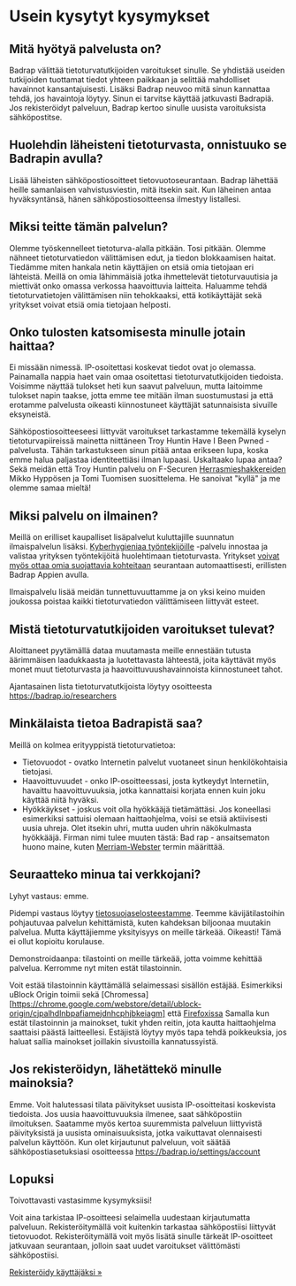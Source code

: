 # Usein kysytyt kysymykset

## Mitä hyötyä palvelusta on?

Badrap välittää tietoturvatutkijoiden varoitukset sinulle. Se yhdistää useiden tutkijoiden tuottamat tiedot yhteen paikkaan
ja selittää mahdolliset havainnot kansantajuisesti. Lisäksi Badrap neuvoo mitä sinun kannattaa tehdä, jos havaintoja löytyy.
Sinun ei tarvitse käyttää jatkuvasti Badrapiä. Jos rekisteröidyt palveluun, Badrap kertoo sinulle uusista varoituksista sähköpostitse.

## Huolehdin läheisteni tietoturvasta, onnistuuko se Badrapin avulla?

Lisää läheisten sähköpostiosoitteet tietovuotoseurantaan. Badrap lähettää heille samanlaisen
vahvistusviestin, mitä itsekin sait. Kun läheinen antaa hyväksyntänsä, hänen sähköpostiosoitteensa
ilmestyy listallesi.

## Miksi teitte tämän palvelun?

Olemme työskennelleet tietoturva-alalla pitkään. Tosi pitkään. Olemme nähneet
tietoturvatiedon välittämisen edut, ja tiedon blokkaamisen haitat. Tiedämme miten
hankala netin käyttäjien on etsiä omia tietojaan eri lähteistä. Meillä on
omia lähimmäisiä jotka ihmettelevät tietoturvauutisia ja miettivät onko
omassa verkossa haavoittuvia laitteita. Haluamme tehdä tietoturvatietojen
välittämisen niin tehokkaaksi, että kotikäyttäjät sekä yritykset voivat
etsiä omia tietojaan helposti.

## Onko tulosten katsomisesta minulle jotain haittaa?

Ei missään nimessä. IP-osoitettasi koskevat tiedot ovat jo olemassa.
Painamalla nappia haet vain omaa osoitettasi tietoturvatutkijoiden tiedoista.
Voisimme näyttää tulokset heti kun saavut palveluun, mutta laitoimme
tulokset napin taakse, jotta emme tee mitään ilman suostumustasi ja että
erotamme palvelusta oikeasti kiinnostuneet käyttäjät satunnaisista
sivuille eksyneistä.

Sähköpostiosoitteeseesi liittyvät varoitukset tarkastamme tekemällä kyselyn
tietoturvapiireissä mainetta niittäneen Troy Huntin Have I Been Pwned -palvelusta.
Tähän tarkastukseen sinun pitää antaa erikseen lupa, koska emme halua paljastaa
identiteettiäsi ilman lupaasi. Uskaltaako lupaa antaa? Sekä meidän että Troy Huntin
palvelu on F-Securen [Herrasmieshakkereiden](https://hakkerit.libsyn.com/intro-herrasmieshakkerit)
Mikko Hyppösen ja Tomi Tuomisen suosittelema. He sanoivat "kyllä" ja me olemme samaa mieltä!

## Miksi palvelu on ilmainen?

Meillä on erilliset kaupalliset lisäpalvelut kuluttajille suunnatun ilmaispalvelun
lisäksi. [Kyberhygieniaa työntekijöille](https://hygiene.badrap.io/fi/) -palvelu innostaa ja valistaa yrityksen työntekijöitä
huolehtimaan tietoturvasta. Yritykset [voivat myös ottaa omia suojattavia kohteitaan](https://hygiene.badrap.io/company/) seurantaan
automaattisesti, erillisten Badrap Appien avulla.

Ilmaispalvelu lisää meidän tunnettuvuuttamme ja on yksi keino muiden joukossa poistaa kaikki tietoturvatiedon välittämiseen liittyvät esteet.

## Mistä tietoturvatutkijoiden varoitukset tulevat?

Aloittaneet pyytämällä dataa muutamasta meille ennestään tutusta
äärimmäisen laadukkaasta ja luotettavasta lähteestä, joita käyttävät myös monet
muut tietoturvasta ja haavoittuvuushavainnoista kiinnostuneet tahot.

Ajantasainen lista tietoturvatutkijoista löytyy osoitteesta <https://badrap.io/researchers>


## Minkälaista tietoa Badrapistä saa?

Meillä on kolmea erityyppistä tietoturvatietoa:

* Tietovuodot - ovatko Internetin palvelut vuotaneet sinun henkilökohtaisia tietojasi.
* Haavoittuvuudet - onko IP-osoitteessasi, josta kytkeydyt Internetiin, havaittu haavoittuvuuksia, jotka kannattaisi korjata ennen kuin joku käyttää niitä hyväksi.
* Hyökkäykset - joskus voit olla hyökkääjä tietämättäsi. Jos koneellasi esimerkiksi sattuisi olemaan haittaohjelma, voisi se etsiä aktiivisesti uusia uhreja. Olet itsekin uhri, mutta uuden uhrin näkökulmasta hyökkääjä. Firman nimi tulee muuten tästä: Bad rap - ansaitsematon huono maine, kuten [Merriam-Webster](https://www.merriam-webster.com/words-at-play/usage-bad-rap-vs-bad-rep-vs-bad-wrap) termin määrittää.

## Seuraatteko minua tai verkkojani?

Lyhyt vastaus: emme.

Pidempi vastaus löytyy [tietosuojaselosteestamme](./privacy.md).
Teemme kävijätilastoihin pohjautuvaa palvelun kehittämistä, kuten kahdeksan biljoonaa
muutakin palvelua. Mutta käyttäjiemme yksityisyys on meille tärkeää. Oikeasti! Tämä ei
ollut kopioitu korulause.

Demonstroidaanpa: tilastointi on meille tärkeää,
jotta voimme kehittää palvelua. Kerromme nyt miten estät tilastoinnin.

Voit estää tilastoinnin käyttämällä selaimessasi sisällön estäjää.
Esimerkiksi uBlock Origin toimii sekä [Chromessa][https://chrome.google.com/webstore/detail/ublock-origin/cjpalhdlnbpafiamejdnhcphjbkeiagm]
että [Firefoxissa](https://addons.mozilla.org/en-GB/firefox/addon/ublock-origin/)
Samalla kun estät tilastoinnin ja mainokset, tukit yhden reitin,
jota kautta haittaohjelma saattaisi päästä laitteellesi. Estäjistä löytyy myös
tapa tehdä poikkeuksia, jos haluat sallia mainokset joillakin sivustoilla kannatussyistä.

## Jos rekisteröidyn, lähetättekö minulle mainoksia?

Emme. Voit halutessasi tilata päivitykset uusista IP-osoitteitasi koskevista tiedoista.
Jos uusia haavoittuvuuksia ilmenee, saat sähköpostiin ilmoituksen. Saatamme myös kertoa
suuremmista palveluun liittyvistä päivityksistä ja uusista ominaisuuksista, jotka vaikuttavat
olennaisesti palvelun käyttöön. Kun olet kirjautunut palveluun, voit säätää sähköpostiasetuksiasi
osoitteessa <https://badrap.io/settings/account>

## Lopuksi

Toivottavasti vastasimme kysymyksiisi!

Voit aina tarkistaa IP-osoitteesi selaimella uudestaan kirjautumatta palveluun.
Rekisteröitymällä voit kuitenkin tarkastaa sähköpostiisi liittyvät tietovuodot.
Rekisteröitymällä voit myös lisätä sinulle tärkeät IP-osoitteet jatkuvaan seurantaan,
jolloin saat uudet varoitukset välittömästi sähköpostiisi.

[Rekisteröidy käyttäjäksi »](https://badrap.io/register)
